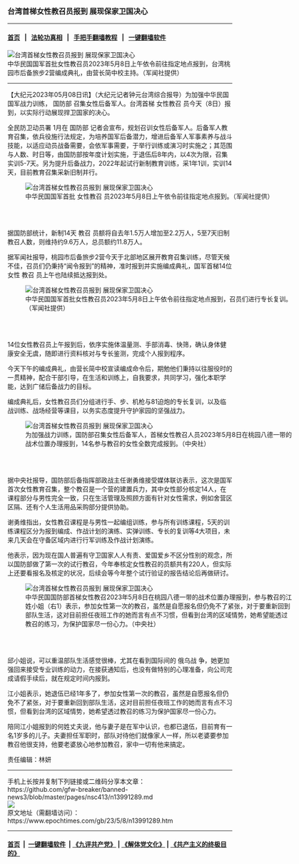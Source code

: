 ### 台湾首梯女性教召员报到 展现保家卫国决心
------------------------

#### [首页](https://github.com/gfw-breaker/banned-news3/blob/master/README.md) &nbsp;&nbsp;|&nbsp;&nbsp; [法轮功真相](https://github.com/begood0513/basic/blob/master/README.md)  &nbsp;&nbsp;|&nbsp;&nbsp; [手把手翻墙教程](https://github.com/gfw-breaker/guides/wiki)  &nbsp;&nbsp;|&nbsp;&nbsp; [一键翻墙软件](https://github.com/gfw-breaker/nogfw/blob/master/README.md)  



<div><img alt="台湾首梯女性教召员报到 展现保家卫国决心" class="attachment-djy_600_400 size-djy_600_400 wp-post-image" src="https://i.epochtimes.com/assets/uploads/2023/05/id13991402-2305080749262378-600x400.jpg"/>
<div class="caption">
 中华民国国军首批女性教召员2023年5月8日上午依令前往指定地点报到，台湾桃园市后备旅步2营编成典礼，由营长简中校主持。（军闻社提供）
</div></div><hr/>


<div><p>
 【大纪元2023年05月08日讯】（大纪元记者钟元台湾综合报导）为加强中华民国国军战力训练，
 <ok href="https://www.epochtimes.com/gb/tag/%E5%9B%BD%E9%98%B2%E9%83%A8.html">
  国防部
 </ok>
 召集女性后备军人。台湾首梯
 <ok href="https://www.epochtimes.com/gb/tag/%E5%A5%B3%E6%80%A7%E6%95%99%E5%8F%AC.html">
  女性教召
 </ok>
 员今天（8日）报到，以实际行动展现捍卫国家的决心。
</p>
<p>
 <ok href="https://www.epochtimes.com/gb/tag/%E5%85%A8%E6%B0%91%E9%98%B2%E5%8D%AB%E5%8A%A8%E5%91%98%E7%BD%B2.html">
  全民防卫动员署
 </ok>
 1月在
 <ok href="https://www.epochtimes.com/gb/tag/%E5%9B%BD%E9%98%B2%E9%83%A8.html">
  国防部
 </ok>
 记者会宣布，规划召训女性后备军人。后备军人教育召集，依兵役施行法规定，为培养国军后备潜力，增进后备军人军事素养与战斗技能，以适应动员战备需要，会依军事需要，于举行训练或演习时实施之；其范围与人数、时日等，由国防部按年度计划实施，于退伍后8年内，以4次为限，召集实训5-7天。另为提升后备战力，2022年起试行新制教育训练，采1年1训，实训14天，目前教育召集采新旧制并行。
</p>
<figure aria-describedby="caption-attachment-13991404" class="wp-caption aligncenter" id="attachment_13991404" style="width: 600px">
 <ok href="https://i.epochtimes.com/assets/uploads/2023/05/id13991404-2305080749232378.jpg" target="_blank">
  <img alt="台湾首梯女性教召员报到 展现保家卫国决心" class="size-large wp-image-13991404" src="https://i.epochtimes.com/assets/uploads/2023/05/id13991404-2305080749232378-600x400.jpg" title="台湾首梯女性教召员报到 展现保家卫国决心"/>
 </ok>
 <br/><figcaption class="wp-caption-text" id="caption-attachment-13991404">
  中华民国国军首批
  <ok href="https://www.epochtimes.com/gb/tag/%E5%A5%B3%E6%80%A7%E6%95%99%E5%8F%AC.html">
   女性教召
  </ok>
  员2023年5月8日上午依令前往指定地点报到。（军闻社提供）
 </figcaption><br/>
</figure><br/>
<p>
 据国防部统计，新制14天
 <ok href="https://www.epochtimes.com/gb/tag/%E6%95%99%E5%8F%AC.html">
  教召
 </ok>
 员额将自去年1.5万人增加至2.2万人，5至7天旧制教召人数，则维持约9.6万人，总员额约11.8万人。
</p>
<p>
 据军闻社报导，桃园市后备旅步2营今天于北部地区展开教育召集训练，尽管天候不佳，召员们仍秉持“闻令报到”的精神，准时报到并实施编成典礼，国军首梯14位女性
 <ok href="https://www.epochtimes.com/gb/tag/%E6%95%99%E5%8F%AC.html">
  教召
 </ok>
 员上午也陆续抵达报到处。
</p>
<figure aria-describedby="caption-attachment-13991405" class="wp-caption aligncenter" id="attachment_13991405" style="width: 600px">
 <ok href="https://i.epochtimes.com/assets/uploads/2023/05/id13991405-2305080749192378.jpg" target="_blank">
  <img alt="台湾首梯女性教召员报到 展现保家卫国决心" class="size-large wp-image-13991405" src="https://i.epochtimes.com/assets/uploads/2023/05/id13991405-2305080749192378-600x400.jpg" title="台湾首梯女性教召员报到 展现保家卫国决心"/>
 </ok>
 <br/><figcaption class="wp-caption-text" id="caption-attachment-13991405">
  中华民国国军首批女性教召员2023年5月8日上午依令前往指定地点报到，召员们进行专长复训。（军闻社提供）
 </figcaption><br/>
</figure><br/>
<p>
 14位女性教召员上午报到后，依序实施体温量测、手部消毒、快筛，确认身体健康安全无虞，随即进行资料核对与专长鉴测，完成个人报到程序。
</p>
<p>
 今天下午的编成典礼，由营长简中校宣读编成命令后，期勉他们秉持以往服役时的一贯精神，配合干部引导，在生活和训练上，自我要求，共同学习，强化本职学能，达到广储后备战力的目标。
</p>
<p>
 编成典礼后，女性教召员们分组进行手、步、机枪与81迫炮的专长复训，以及临战训练、战场经营等课目，以务实态度提升守护家园的坚强战力。
</p>
<figure aria-describedby="caption-attachment-13991415" class="wp-caption aligncenter" id="attachment_13991415" style="width: 600px">
 <ok href="https://i.epochtimes.com/assets/uploads/2023/05/id13991415-2305080921272378.jpg" target="_blank">
  <img alt="台湾首梯女性教召员报到 展现保家卫国决心" class="size-large wp-image-13991415" src="https://i.epochtimes.com/assets/uploads/2023/05/id13991415-2305080921272378-600x400.jpg" title="台湾首梯女性教召员报到 展现保家卫国决心"/>
 </ok>
 <br/><figcaption class="wp-caption-text" id="caption-attachment-13991415">
  为加强战力训练，国防部召集女性后备军人，首梯女性教召人员2023年5月8日在桃园八德一带的战术位置办理报到，14名参与教召的女性全数完成报到。（中央社）
 </figcaption><br/>
</figure><br/>
<p>
 据中央社报导，国防部后备指挥部政战主任谢勇维接受媒体联访表示，这次是国军首次女性教育召集，整个教召是一个营的建置兵力，其中女性部分核定14人，在课程部分与男性完全一致，只在生活管理及照顾方面有针对女性需求，例如舍营区区隔、还有个人生活用品采购部分提供协助。
</p>
<p>
 谢勇维指出，女性教召课程是与男性一起编组训练，参与所有训练课程，5天的训练课程区分为报到编成、作战计划的演练、实弹训练、专长的复训等4大项目，未来几天会在守备区域内进行行军训练及作战计划演练。
</p>
<p>
 他表示，因为现在国人普遍有守卫国家人人有责、爱国爱乡不区分性别的观念，所以国防部做了第一次的试行教召，今年奉核定女性教召的员额共有220人，但实际上还要看报名及核定的状况，后续会等今年整个试行验证的报告结论后再做研讨。
</p>
<p>
</p>
<figure aria-describedby="caption-attachment-13991410" class="wp-caption aligncenter" id="attachment_13991410" style="width: 600px">
 <ok href="https://i.epochtimes.com/assets/uploads/2023/05/id13991410-2305080918422378.jpg" target="_blank">
  <img alt="台湾首梯女性教召员报到 展现保家卫国决心" class="size-large wp-image-13991410" src="https://i.epochtimes.com/assets/uploads/2023/05/id13991410-2305080918422378-600x400.jpg" title="台湾首梯女性教召员报到 展现保家卫国决心"/>
 </ok>
 <br/><figcaption class="wp-caption-text" id="caption-attachment-13991410">
  中华民国国防部首梯女性教召2023年5月8日在桃园八德一带的战术位置办理报到，参与教召的江姓小姐（右1）表示，参加女性第一次的教召，虽然是自愿报名但仍免不了紧张，对于要重新回到部队生活，这对目前担任夜班工作的她而言有点不习惯，但看到台湾的区域情势，她希望能透过教召的练习，为保护国家尽一份心力。（中央社）
 </figcaption><br/>
</figure><br/>
<p>
 邱小姐说，可以重温部队生活感觉很棒，尤其在看到国际间的
 <ok href="https://www.epochtimes.com/gb/tag/%E4%BF%84%E4%B9%8C%E6%88%98.html">
  俄乌战
 </ok>
 争，她更加强回来接受专业训练的动力，在接获通知后，也没有做特别的心理准备，向公司完成请假手续后，就在规定时间内报到。
</p>
<p>
 江小姐表示，她退伍已经1年多了，参加女性第一次的教召，虽然是自愿报名但仍免不了紧张，对于要重新回到部队生活，这对目前担任夜班工作的她而言有点不习惯，但看到台湾的区域情势，她希望透过教召的练习为保护国家尽一份心力。
</p>
<p>
 陪同江小姐报到的何姓丈夫说，他与妻子是在军中认识，也都已退伍，目前育有一名1岁多的儿子。夫妻担任军职时，部队对待他们就像家人一样，所以老婆要参加教召他很支持，他要老婆放心地参加教召，家中一切有他来搞定。
</p>
<p>
 责任编辑：林妍
</p>
</div>
<hr/>
手机上长按并复制下列链接或二维码分享本文章：<br/>
https://github.com/gfw-breaker/banned-news3/blob/master/pages/nsc413/n13991289.md <br/>
<a href='https://github.com/gfw-breaker/banned-news3/blob/master/pages/nsc413/n13991289.md'><img src='https://github.com/gfw-breaker/banned-news3/blob/master/pages/nsc413/n13991289.md.png'/></a> <br/>
原文地址（需翻墙访问）：https://www.epochtimes.com/gb/23/5/8/n13991289.htm


------------------------
#### [首页](https://github.com/gfw-breaker/banned-news3/blob/master/README.md) &nbsp;|&nbsp; [一键翻墙软件](https://github.com/gfw-breaker/nogfw/blob/master/README.md) &nbsp;| [《九评共产党》](https://github.com/gfw-breaker/9ping.md/blob/master/README.md#九评之一评共产党是什么) | [《解体党文化》](https://github.com/gfw-breaker/jtdwh.md/blob/master/README.md) | [《共产主义的终极目的》](https://github.com/gfw-breaker/gczydzjmd.md/blob/master/README.md)


<img src='http://gfw-breaker.win/banned-news3/pages/nsc413/n13991289.md' width='0px' height='0px'/>